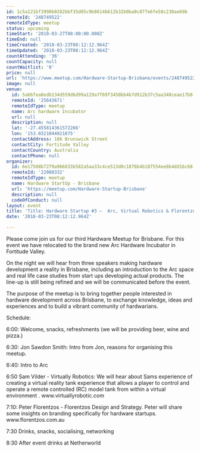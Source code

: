 ```yaml
---
id: 1c5a121bf3990b0282bbf35d05c9b8614b612b32b0ba0c877e6fe58c238ae69b
remoteId: '248749522'
remoteIdType: meetup
status: upcoming
timeStart: '2018-03-27T08:00:00.000Z'
timeEnd: null
timeCreated: '2018-03-23T08:12:12.964Z'
timeUpdated: '2018-03-23T08:12:12.964Z'
countAttending: '36'
countCapacity: null
countWaitlist: '0'
price: null
url: 'https://www.meetup.com/Hardware-Startup-Brisbane/events/248749522/'
image: null
venue:
  id: 5a66fea8edb134d559d6d99a129a7f69f3450bb4b7d912b37c5aa348ceae17b8
  remoteId: '25643671'
  remoteIdType: meetup
  name: Arc hardware Incubator
  url: null
  description: null
  lat: '-27.455814361572266'
  lon: '153.0321044921875'
  contactAddress: 186 Brunswick Street
  contactCity: Fortitude Valley
  contactCountry: Australia
  contactPhone: null
organizer:
  id: 6e17508b7279a966833b582a5aa33c4ce513d0c1876b4b107554ee8b4dd16c68
  remoteId: '22088332'
  remoteIdType: meetup
  name: Hardware StartUp - Brisbane
  url: 'https://meetup.com/Hardware-Startup-Brisbane'
  description: null
  codeOfConduct: null
layout: event
title: 'Title: Hardware Startup #3 –  Arc, Virtual Robotics & Florentzos Design'
date: '2018-03-23T08:12:12.964Z'

---
```

<p>Please come join us for our third Hardware Meetup for Brisbane. For this event we have relocated to the brand new Arc Hardware Incubator in Fortitude Valley.</p> <p>On the night we will hear from three speakers making hardware development a reality in Brisbane, including an introduction to the Arc space and real life case studies from start ups developing actual products. The line-up is still being refined and we will be communicated before the event.</p> <p>The purpose of the meetup is to bring together people interested in hardware development across Brisbane, to exchange knowledge, ideas and experiences and to build a vibrant community of hardwarians.</p> <p>Schedule:</p> <p>6:00: Welcome, snacks, refreshments (we will be providing beer, wine and pizza.)</p> <p>6:30: Jon Sawdon Smith: Intro from Jon, reasons for organising this meetup.</p> <p>6:40: Intro to Arc</p> <p>6:50 Sam Vilder - Virtually Robotics: We will hear about Sams experience of creating a virtual reality tank experience that allows a player to control and operate a remote controlled (RC) model tank from within a virtual environment . www.virtuallyrobotic.com</p> <p>7:10: Peter Florentzos - Florentzos Design and Strategy. Peter will share some insights on branding specifically for hardware startups. www.florentzos.com.au</p> <p>7:30 Drinks, snacks, socialising, networking</p> <p>8:30 After event drinks at Netherworld</p>
